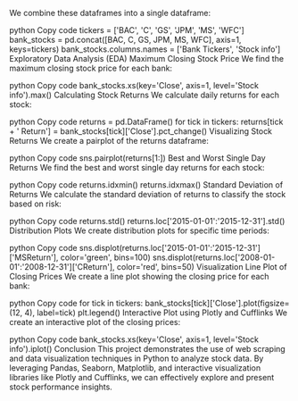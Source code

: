 We combine these dataframes into a single dataframe:

python
Copy code
tickers = ['BAC', 'C', 'GS', 'JPM', 'MS', 'WFC']
bank_stocks = pd.concat([BAC, C, GS, JPM, MS, WFC], axis=1, keys=tickers)
bank_stocks.columns.names = ['Bank Tickers', 'Stock info']
Exploratory Data Analysis (EDA)
Maximum Closing Stock Price
We find the maximum closing stock price for each bank:

python
Copy code
bank_stocks.xs(key='Close', axis=1, level='Stock info').max()
Calculating Stock Returns
We calculate daily returns for each stock:

python
Copy code
returns = pd.DataFrame()
for tick in tickers:
    returns[tick + ' Return'] = bank_stocks[tick]['Close'].pct_change()
Visualizing Stock Returns
We create a pairplot of the returns dataframe:

python
Copy code
sns.pairplot(returns[1:])
Best and Worst Single Day Returns
We find the best and worst single day returns for each stock:

python
Copy code
returns.idxmin()
returns.idxmax()
Standard Deviation of Returns
We calculate the standard deviation of returns to classify the stock based on risk:

python
Copy code
returns.std()
returns.loc['2015-01-01':'2015-12-31'].std()
Distribution Plots
We create distribution plots for specific time periods:

python
Copy code
sns.displot(returns.loc['2015-01-01':'2015-12-31']['MSReturn'], color='green', bins=100)
sns.displot(returns.loc['2008-01-01':'2008-12-31']['CReturn'], color='red', bins=50)
Visualization
Line Plot of Closing Prices
We create a line plot showing the closing price for each bank:

python
Copy code
for tick in tickers:
    bank_stocks[tick]['Close'].plot(figsize=(12, 4), label=tick)
plt.legend()
Interactive Plot using Plotly and Cufflinks
We create an interactive plot of the closing prices:

python
Copy code
bank_stocks.xs(key='Close', axis=1, level='Stock info').iplot()
Conclusion
This project demonstrates the use of web scraping and data visualization techniques in Python to analyze stock data. By leveraging Pandas, Seaborn, Matplotlib, and interactive visualization libraries like Plotly and Cufflinks, we can effectively explore and present stock performance insights.
